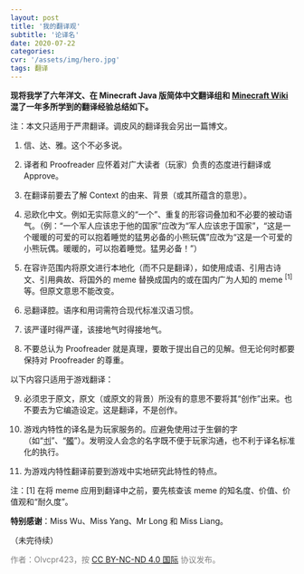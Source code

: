 ```yaml
---
layout: post
title: '我的翻译观'
subtitle: '论译名'
date: 2020-07-22
categories: 
cvr: '/assets/img/hero.jpg'
tags: 翻译
---
```

<b>现将我学了六年洋文、在 Minecraft Java 版简体中文翻译组和 <a href ='https://minecraft-zh.gamepedia.com'>Minecraft Wiki</a> 混了一年多所学到的翻译经验总结如下。</b>

注：本文只适用于严肃翻译。调皮风的翻译我会另出一篇博文。

1. 信、达、雅。这个不必多说。

2. 译者和 Proofreader 应怀着对广大读者（玩家）负责的态度进行翻译或 Approve。

3. 在翻译前要去了解 Context 的由来、背景（或其所蕴含的意思）。

4. 忌欧化中文。例如无实际意义的“一个”、重复的形容词叠加和不必要的被动语气。（例：“一个军人应该忠于他的国家”应改为“军人应该忠于国家”，“这是一个暖暖的可爱的可以抱着睡觉的猛男必备的小熊玩偶”应改为“这是一个可爱的小熊玩偶。暖暖的，可以抱着睡觉。猛男必备！”）

5. 在容许范围内将原文进行本地化（而不只是翻译），如使用成语、引用古诗文、引用典故、将国外的 meme 替换成国内的或在国内广为人知的 meme <sup>[1]</sup> 等。但原文意思不能改变。

6. 忌翻译腔。语序和用词需符合现代标准汉语习惯。

7. 该严谨时得严谨，该接地气时得接地气。

8. 不要总认为 Proofreader 就是真理，要敢于提出自己的见解。但无论何时都要保持对 Proofreader 的尊重。

以下内容只适用于游戏翻译：

9. 必须忠于原文，原文（或原文的背景）所没有的意思不要将其“创作”出来。也不要去为它编造设定。这是翻译，不是创作。

10. 游戏内特性的译名是为玩家服务的。应避免使用过于生僻的字（如“<a href ='https://minecraft-zh.gamepedia.com/%E7%81%BE%E5%8E%84%E6%9D%91%E6%B0%91'>刌</a>”、“<a href ='https://minecraft-zh.gamepedia.com/%E6%B5%81%E6%B5%AA%E8%80%85'>髑</a>”）。发明没人会念的名字既不便于玩家沟通，也不利于译名标准化的执行。

11. 为游戏内特性翻译前要到游戏中实地研究此特性的特点。

注：[1] 在将 meme 应用到翻译中之前，要先核查该 meme 的知名度、价值、价值观和“耐久度”。

<b>特别感谢</b>：Miss Wu、Miss Yang、Mr Long 和 Miss Liang。

（未完待续）

<font color ='#808080'>作者：Olvcpr423，按 <a href ='https://creativecommons.org/licenses/by-nc-nd/4.0/'>CC BY-NC-ND 4.0 国际</a> 协议发布。</font>
